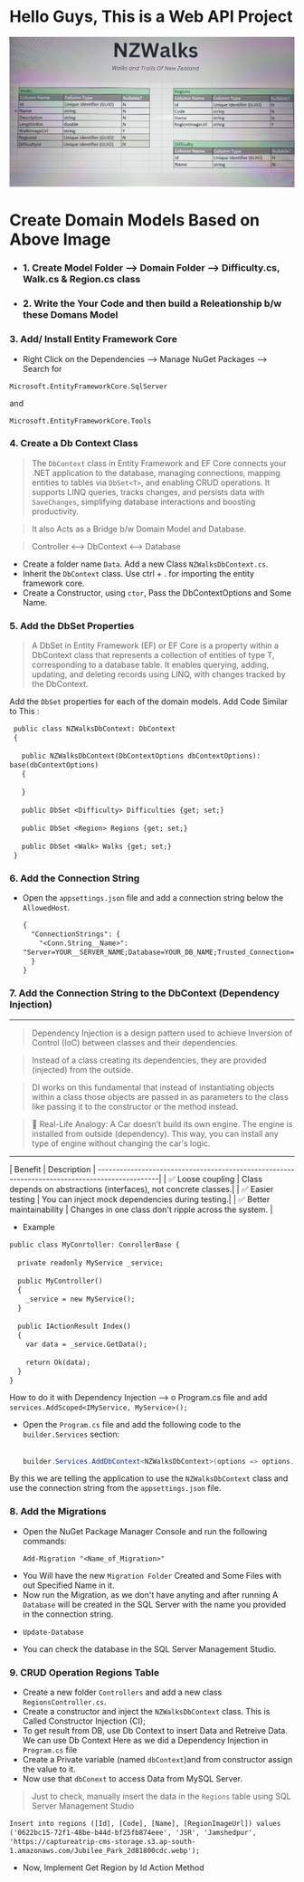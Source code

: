 ﻿# Hello Guys, This is a Web API Project

<img src="./Assets/NZWalks DDD.jpg" alt="My Image" />

# Create Domain Models Based on Above Image

- ### 1. Create Model Folder --> Domain Folder --> Difficulty.cs, Walk.cs & Region.cs class 
- ### 2. Write the Your Code and then build a Releationship b/w these Domans Model

### 3. Add/ Install Entity Framework Core

- Right Click on the Dependencies --> Manage NuGet Packages --> Search for 
``` 
Microsoft.EntityFrameworkCore.SqlServer 
``` 
and 
```
Microsoft.EntityFrameworkCore.Tools 
```
### 4. Create a Db Context Class
> The `DbContext` class in Entity Framework and EF Core connects your .NET application to the database, managing connections, mapping entities to tables via `DbSet<T>`, and enabling CRUD operations. It supports LINQ queries, tracks changes, and persists data with `SaveChanges`, simplifying database interactions and boosting productivity.

>It also Acts as a Bridge b/w Domain Model and Database.

> Controller <--> DbContext <--> Database	


- Create a folder name `Data`. Add a new Class `NZWalksDbContext.cs`.
- Inherit the `DbContext` class. Use ctrl + . for importing the entity framework core.
- Create a Constructor, using `ctor`, Pass the DbContextOptions and Some Name.

### 5. Add the DbSet Properties
> A DbSet<T> in Entity Framework (EF) or EF Core is a property within a DbContext class that represents a collection of entities of type T, corresponding to a database table. It enables querying, adding, updating, and deleting records using LINQ, with changes tracked by the DbContext.

Add the `DbSet` properties for each of the domain models. Add Code Similar to This : 

```
 public class NZWalksDbContext: DbContext 
 {

   public NZWalksDbContext(DbContextOptions dbContextOptions): base(dbContextOptions) 
   {

   }

   public DbSet <Difficulty> Difficulties {get; set;}

   public DbSet <Region> Regions {get; set;}

   public DbSet <Walk> Walks {get; set;}
 }
```
    

### 6. Add the Connection String
  - Open the `appsettings.json` file and add a connection string below the `AllowedHost`.

    ```
    {
      "ConnectionStrings": {
        "<Conn.String__Name>": "Server=YOUR__SERVER_NAME;Database=YOUR_DB_NAME;Trusted_Connection=True;TrustServerCertificate=True;"
      }
    }
    ```

### 7. Add the Connection String to the DbContext (Dependency Injection)
---------------------------------------------------------------------------------
> Dependency Injection is a design pattern used to achieve Inversion of Control (IoC) between classes and their dependencies.

> Instead of a class creating its dependencies, they are provided (injected) from the outside.

> DI works on this fundamental that instead of instantiating objects within a class those objects are passed in as parameters to the class like passing it to the constructor or the method instead.

> 🧠 Real-Life Analogy: A Car doesn’t build its own engine. The engine is installed from outside (dependency). This way, you can install any type of engine without changing the car's logic.
---------------------------------------------------------------------------------

| Benefit                   | Description |
-----------------------------------------------------------------------------------------------|
| ✅ Loose coupling         | Class depends on abstractions (interfaces), not concrete classes.|
| ✅ Easier testing         | You can inject mock dependencies during testing.|
| ✅ Better maintainability | Changes in one class don't ripple across the system. |

- Example 
```
public class MyConrtoller: ConrollerBase {

  private readonly MyService _service;

  public MyController() 
  {
    _service = new MyService();
  }

  public IActionResult Index() 
  {
    var data = _service.GetData();

    return Ok(data);
  }
}      
```

 How to do it with Dependency Injection --> o Program.cs file and add 
     ```
     services.AddScoped<IMyService, MyService>();
     ```

- Open the `Program.cs` file and add the following code to the `builder.Services` section:
    ```csharp

    builder.Services.AddDbContext<NZWalksDbContext>(options => options.UseSqlServer(builder.Configuration.GetConnectionString("ConnectionStringName")));

    ```
 By this we are telling the application to use the `NZWalksDbContext` class and use the connection string from the `appsettings.json` file.

### 8. Add the Migrations
- Open the NuGet Package Manager Console and run the following commands:
    ```
    Add-Migration "<Name_of_Migration>"
    ```
- You Will have the new `Migration Folder` Created and Some Files with out Specified Name in it.
- Now run the Migration, as we don't have anyting and after running A `Database` will be created in the SQL Server with the name you provided in the connection string.
- 
    ```
    Update-Database
    ```
- You can check the database in the SQL Server Management Studio.

### 9. CRUD Operation Regions Table
- Create a new folder `Controllers` and add a new class `RegionsController.cs`.
- Create a constructor and inject the `NZWalksDbContext` class. This is Called Constructor Injection (CI);
- To get result from DB, use Db Context to insert Data and Retreive Data. We can use Db Context Here as we did a Dependency Injection in `Program.cs` file 
- Create a Private variable (named `dbContext`)and from constructor assign the value to it.
- Now use that `dbConext` to access Data from MySQL Server.
> Just to check, manually insert the data in the `Regions` table using SQL Server Management Studio

```
Insert into regions ([Id], [Code], [Name], [RegionImageUrl]) values ('0622bc15-72f1-48be-b44d-bf25fb874eee', 'JSR', 'Jamshedpur', 'https://captureatrip-cms-storage.s3.ap-south-1.amazonaws.com/Jubilee_Park_2d81800cdc.webp');
```

- Now, Implement Get Region by Id Action Method